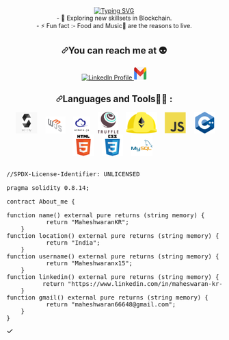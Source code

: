 <div align= center><a href="https://git.io/typing-svg"><img src="https://readme-typing-svg.herokuapp.com?size=050&duration=3000&color=00F701&background=FFFFFF00&center=true&vCenter=true&width=1012&height=52&lines=Hello+world..!;I'm+a+Blockchain+developer..!" alt="Typing SVG" /></a></div>
<div align = "center">- 🔭 Exploring new skillsets in Blockchain. </div>
<div align = "center">- ⚡ Fun fact :- Food and Music🎵 are the reasons to live. </div>

<h2 align="center" dir="auto"><a id="user-content-you-can-reach-me-at-alien" class="anchor" aria-hidden="true" href="#you-can-reach-me-at-alien"><svg class="octicon octicon-link" viewBox="0 0 16 16" version="1.1" width="16" height="16" aria-hidden="true"><path fill-rule="evenodd" d="M7.775 3.275a.75.75 0 001.06 1.06l1.25-1.25a2 2 0 112.83 2.83l-2.5 2.5a2 2 0 01-2.83 0 .75.75 0 00-1.06 1.06 3.5 3.5 0 004.95 0l2.5-2.5a3.5 3.5 0 00-4.95-4.95l-1.25 1.25zm-4.69 9.64a2 2 0 010-2.83l2.5-2.5a2 2 0 012.83 0 .75.75 0 001.06-1.06 3.5 3.5 0 00-4.95 0l-2.5 2.5a3.5 3.5 0 004.95 4.95l1.25-1.25a.75.75 0 00-1.06-1.06l-1.25 1.25a2 2 0 01-2.83 0z"></path></svg></a>You can reach me at <g-emoji class="g-emoji" alias="alien" fallback-src="https://github.githubassets.com/images/icons/emoji/unicode/1f47d.png">👽</g-emoji></h2>
<p align="center" dir="auto">
  <a href="https://www.linkedin.com/in/maheswaran-kr-a11a5b175" rel="nofollow">
    <img src="https://camo.githubusercontent.com/e591fde37567a32e51fb1b98924f4df8e45199dca985500749e2a9938fa3e322/68747470733a2f2f7777772e766563746f726c6f676f2e7a6f6e652f6c6f676f732f6c696e6b6564696e2f6c696e6b6564696e2d69636f6e2e737667" alt="LinkedIn Profile" height="30" width="30" data-canonical-src="https://www.vectorlogo.zone/logos/linkedin/linkedin-icon.svg" style="max-width: 100%;">
  </a>
  <a href="https://mail.google.com/mail/u/0/#inbox?compose=new" rel="nofollow">
    <img src="https://github.com/Maheswaranx15/Logo/blob/6d863204738aca5e4d028a6dcf43114cb2d09595/Gmail.png" alt="Gmail" height="30" width="30" data-canonical-src="https://www.vectorlogo.zone/logos/linkedin/linkedin-icon.svg" style="max-width: 100%;">
  </a>
</p>
<div align="center">
<h2 dir="auto"><a id="user-content-what-i-am-good-at--" class="anchor" aria-hidden="true" href="#what-i-am-good-at--"><svg class="octicon octicon-link" viewBox="0 0 16 16" version="1.1" width="16" height="16" aria-hidden="true"><path fill-rule="evenodd" d="M7.775 3.275a.75.75 0 001.06 1.06l1.25-1.25a2 2 0 112.83 2.83l-2.5 2.5a2 2 0 01-2.83 0 .75.75 0 00-1.06 1.06 3.5 3.5 0 004.95 0l2.5-2.5a3.5 3.5 0 00-4.95-4.95l-1.25 1.25zm-4.69 9.64a2 2 0 010-2.83l2.5-2.5a2 2 0 012.83 0 .75.75 0 001.06-1.06 3.5 3.5 0 00-4.95 0l-2.5 2.5a3.5 3.5 0 004.95 4.95l1.25-1.25a.75.75 0 00-1.06-1.06l-1.25 1.25a2 2 0 01-2.83 0z"></path></svg></a>Languages and Tools<g-emoji class="g-emoji" alias="technologist" fallback-src="https://github.githubassets.com/images/icons/emoji/unicode/1f9d1-1f4bb.png">🧑‍💻</g-emoji> :</h2>
<code> <a target="_blank" rel="noopener noreferrer" href="https://docs.soliditylang.org/en/v0.8.15/"><img height="50" src="https://github.com/Maheswaranx15/Logo/blob/55fa530d7ce9c78e5a268d6cdca079d43c3faa29/soliditywhite.jpg" style="max-width: 100%;"></a> </code>
<code> <a target="_blank" rel="noopener noreferrer" href="https://web3js.readthedocs.io/en/v1.7.4/"><img height="40" src="https://github.com/Maheswaranx15/Logo/blob/55fa530d7ce9c78e5a268d6cdca079d43c3faa29/web3.jpeg" style="max-width: 100%;"></a> </code>
<code> <a target="_blank" rel="noopener noreferrer" href="https://docs.ethers.io/v5/"><img height="40" src="https://github.com/Maheswaranx15/Logo/blob/55fa530d7ce9c78e5a268d6cdca079d43c3faa29/ethersjs.png" style="max-width: 100%;"></a> </code>
<code> <a target="_blank" rel="noopener noreferrer" href="https://trufflesuite.com/"><img height="50" src="https://github.com/Maheswaranx15/Logo/blob/55fa530d7ce9c78e5a268d6cdca079d43c3faa29/truffle.png" style="max-width: 100%;"></a> </code>
<code> <a target="_blank" rel="noopener noreferrer" href="https://hardhat.org/"><img height="50" src="https://github.com/Maheswaranx15/Logo/blob/55fa530d7ce9c78e5a268d6cdca079d43c3faa29/hardhat.png" style="max-width: 100%;"></a> </code>
<code> <a target="_blank" rel="noopener noreferrer" href="https://developer.mozilla.org/en-US/docs/Web/JavaScript"><img height="50" src="https://raw.githubusercontent.com/devicons/devicon/master/icons/javascript/javascript-original.svg" style="max-width: 100%;"></a> </code> 
<code> <a target="_blank" rel="noopener noreferrer" href="https://www.cprogramming.com/"><img height="50" src="https://raw.githubusercontent.com/devicons/devicon/master/icons/cplusplus/cplusplus-original.svg" style="max-width: 100%;"></a> </code>
<code> <a target="_blank" rel="noopener noreferrer" href="https://developer.mozilla.org/en-US/docs/Glossary/HTML5"><img height="50" src="https://raw.githubusercontent.com/devicons/devicon/master/icons/html5/html5-original-wordmark.svg" style="max-width: 100%;"></a> </code>
<code> <a target="_blank" rel="noopener noreferrer" href="https://www.w3schools.com/css/"><img height="50" src="https://raw.githubusercontent.com/devicons/devicon/master/icons/css3/css3-original-wordmark.svg" style="max-width: 100%;"></a> </code> 
<code> <a target="_blank" rel="noopener noreferrer" href="https://www.mysql.com/"><img height="50" src="https://raw.githubusercontent.com/devicons/devicon/master/icons/mysql/mysql-original-wordmark.svg" style="max-width: 100%;"></a> </code></div>
<div>
  &nbsp;
<div class="highlight highlight-source-solidity notranslate position-relative overflow-auto"><pre><span class="pl-c">//SPDX-License-Identifier: UNLICENSED</span>
<span class="pl-en"> </span>
<span class="pl-k">pragma solidity</span> <span class="pl-k"&gt;/span><span class="pl-c1">0.8.14</span><span class="pl-k"&lt;</span>;
<span class="pl-en"> </span>
<span class="pl-k">contract</span> <span class="pl-en">About_me</span> {
<span class="pl-en"> </span>
<span class="pl-k">function<span class="pl-en"> name</span></span>() <span class="pl-k">external</span> <span class="pl-k">pure</span> <span class="pl-k">returns</span> (<span class="pl-c1">string</span> <span class="pl-k">memory</span>) {
        <span class="pl-k">   return</span> <span class="pl-s">"MaheshwaranKR"</span>;
    }
<span class="pl-k">function<span class="pl-en"> location</span></span>() <span class="pl-k">external</span> <span class="pl-k">pure</span> <span class="pl-k">returns</span> (<span class="pl-c1">string</span> <span class="pl-k">memory</span>) {
        <span class="pl-k">   return</span> <span class="pl-s">"India"</span>;
    }
<span class="pl-k">function<span class="pl-en"> username</span></span>() <span class="pl-k">external</span> <span class="pl-k">pure</span> <span class="pl-k">returns</span> (<span class="pl-c1">string</span> <span class="pl-k">memory</span>) {
        <span class="pl-k">   return</span> <span class="pl-s">"Maheshwaranx15"</span>;
    }
<span class="pl-k">function<span class="pl-en"> linkedin</span></span>() <span class="pl-k">external</span> <span class="pl-k">pure</span> <span class="pl-k">returns</span> (<span class="pl-c1">string</span> <span class="pl-k">memory</span>) {
       <span class="pl-k">   return</span> <span class="pl-s"><href = "https://www.linkedin.com/in/maheswaran-kr-a11a5b175"></href>"https://www.linkedin.com/in/maheswaran-kr-a11a5b175"</span>;
    }
<span class="pl-k">function<span class="pl-en"> gmail</span></span>() <span class="pl-k">external</span> <span class="pl-k">pure</span> <span class="pl-k">returns</span> (<span class="pl-c1">string</span> <span class="pl-k">memory</span>) {
        <span class="pl-k">   return</span> <span class="pl-s">"maheshwaran66648@gmail.com"</span>;
    }
}
</pre>
  <div class="zeroclipboard-container position-absolute right-0 top-0">
    <clipboard-copy aria-label="Copy" class="ClipboardButton btn js-clipboard-copy m-2 p-0 tooltipped-no-delay" data-copy-feedback="Copied!" data-tooltip-direction="w" value="
//SPDX-License-Identifier: UNLICENSED 
pragma solidity 0.8.15;

contract About_me {

    function name() external pure returns(string memory) {
        return "MaheshwaranKR";
    }

    function location() external pure returns(string memory) {
        return "India";
    }

    function username() external pure returns(string memory) {
        return "Maheshwaranx15";
    }

    function linkedin() external pure returns(string memory) {
        return "https://www.linkedin.com/in/maheswaran-kr-a11a5b175";
    }

    function gmail() external pure returns(string memory) {
        return "maheshwaran66648@gmail.com";
    }

}" tabindex="0" role="button">
    <svg aria-hidden="true" height="16" viewBox="0 0 16 16" version="1.1" width="16" data-view-component="true" class="octicon octicon-copy js-clipboard-copy-icon m-2">
    <path fill-rule="evenodd" d="M0 6.75C0 5.784.784 5 1.75 5h1.5a.75.75 0 010 1.5h-1.5a.25.25 0 00-.25.25v7.5c0 .138.112.25.25.25h7.5a.25.25 0 00.25-.25v-1.5a.75.75 0 011.5 0v1.5A1.75 1.75 0 019.25 16h-7.5A1.75 1.75 0 010 14.25v-7.5z"></path><path fill-rule="evenodd" d="M5 1.75C5 .784 5.784 0 6.75 0h7.5C15.216 0 16 .784 16 1.75v7.5A1.75 1.75 0 0114.25 11h-7.5A1.75 1.75 0 015 9.25v-7.5zm1.75-.25a.25.25 0 00-.25.25v7.5c0 .138.112.25.25.25h7.5a.25.25 0 00.25-.25v-7.5a.25.25 0 00-.25-.25h-7.5z"></path>
</svg>
      <svg aria-hidden="true" height="16" viewBox="0 0 16 16" version="1.1" width="16" data-view-component="true" class="octicon octicon-check js-clipboard-check-icon color-fg-success d-none m-2">
    <path fill-rule="evenodd" d="M13.78 4.22a.75.75 0 010 1.06l-7.25 7.25a.75.75 0 01-1.06 0L2.22 9.28a.75.75 0 011.06-1.06L6 10.94l6.72-6.72a.75.75 0 011.06 0z"></path>
</svg>
    </clipboard-copy>
  </div></div>
